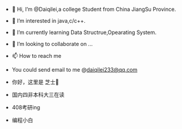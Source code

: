- 👋 Hi, I’m @Daiqilei,a college Student from China JiangSu Province.
- 👀 I’m interested in java,c/c++.
- 🌱 I’m currently learning Data Structrue,Opearating System.
- 💞️ I’m looking to collaborate on ...
- 📫 How to reach me 
-   You could send email to me @daiqilei233@qq.com 

- 你好，这里是 芝士🍞
- 国内四非本科大三在读
- 408考研ing
- 编程小白
<!---
Daiqilei/Daiqilei is a ✨ special ✨ repository because its `README.md` (this file) appears on your GitHub profile.
You can click the Preview link to take a look at your changes.
--->
